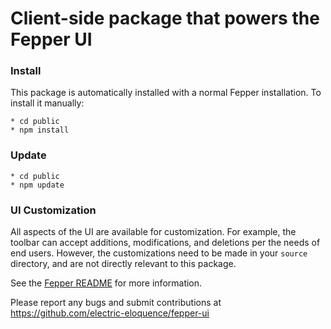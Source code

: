 # Client-side package that powers the Fepper UI

### Install
This package is automatically installed with a normal Fepper installation. To 
install it manually:

```shell
* cd public
* npm install
```

### Update
```shell
* cd public
* npm update
```

### UI Customization
All aspects of the UI are available for customization. For example, the toolbar
can accept additions, modifications, and deletions per the needs of end users. 
However, the customizations need to be made in your `source` directory, and are 
not directly relevant to this package.

See the [Fepper README](https://github.com/electric-eloquence/fepper#ui-customization) 
for more information.

Please report any bugs and submit contributions at
https://github.com/electric-eloquence/fepper-ui

